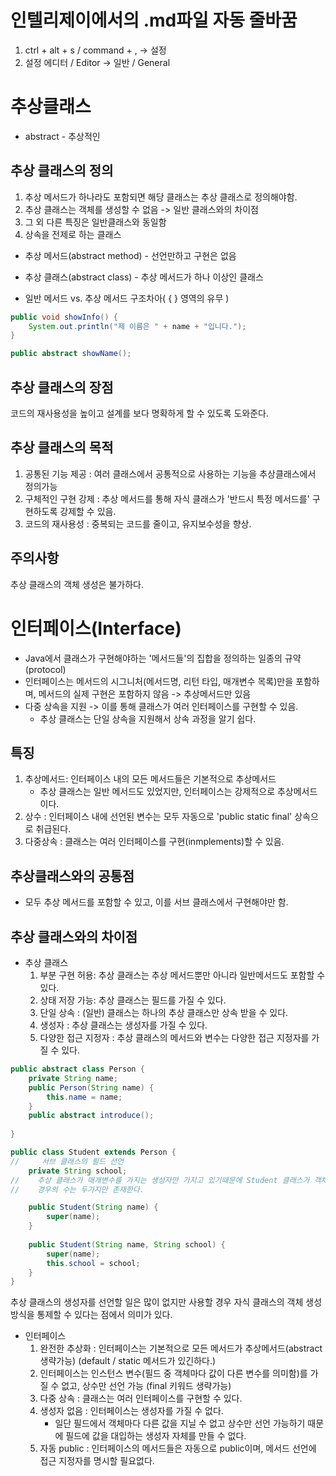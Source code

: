 # 인텔리제이에서의 .md파일 자동 줄바꿈
1. ctrl + alt + s / command + , -> 설정
2. 설정 에디터 / Editor -> 일반 / General

# 추상클래스
- abstract - 추상적인
## 추상 클래스의 정의
1. 추상 메서드가 하나라도 포함되면 해당 클래스는 추상 클래스로 정의해야함.
2. 추상 클래스는 객체를 생성할 수 없음 -> 일반 클래스와의 차이점
3. 그 외 다른 특징은 일반클래스와 동일함
4. 상속을 전제로 하는 클래스

- 추상 메서드(abstract method) - 선언만하고 구현은 없음
- 추상 클래스(abstract class) - 추상 메서드가 하나 이상인 클래스

- 일반 메서드 vs. 추상 메서드 구조차아( { } 영역의 유무 )
```java
public void showInfo() {
    System.out.println("제 이름은 " + name + "입니다.");
}

public abstract showName();
```
## 추상 클래스의 장점
코드의 재사용성을 높이고 설계를 보다 명확하게 할 수 있도록 도와준다.

## 추상 클래스의 목적
1. 공통된 기능 제공 : 여러 클래스에서 공통적으로 사용하는 기능을 추상클래스에서 정의가능
2. 구체적인 구현 강제 : 추상 메서드를 통해 자식 클래스가 '반드시 특정 메서드를' 구현하도록 강제할 수 있음.
3. 코드의 재사용성 : 중복되는 코드를 줄이고, 유지보수성을 향상.

## 주의사항
추상 클래스의 객체 생성은 불가하다.

# 인터페이스(Interface)
- Java에서 클래스가 구현해야하는 '메서드들'의 집합을 정의하는 일종의 규약(protocol)
- 인터페이스는 메서드의 시그니처(메서드명, 리턴 타입, 매개변수 목록)만을 포함하며, 메서드의 실제 구현은 포함하지 않음 -> 추상메서드만 있음
- 다중 상속을 지원 -> 이를 통해 클래스가 여러 인터페이스를 구현할 수 있음.
  - 추상 클래스는 단일 상속을 지원해서 상속 과정을 알기 쉽다. 

## 특징
1. 추상메서드: 인터페이스 내의 모든 메서드들은 기본적으로 추상메서드
    - 추상 클래스는 일반 메서드도 있었지만, 인터페이스는 강제적으로 추상메서드이다.
2. 상수 : 인터페이스 내에 선언된 변수는 모두 자동으로 'public static final' 상속으로 취급된다.
3. 다중상속 : 클래스는 여러 인터페이스를 구현(inmplements)할 수 있음.

## 추상클래스와의 공통점
- 모두 추상 메서드를 포함할 수 있고, 이를 서브 클래스에서 구현해야만 함.
## 추상 클래스와의 차이점
- 추상 클래스
    1. 부분 구현 허용: 추상 클래스는 추상 메서드뿐만 아니라 일반메서드도 포함할 수 있다.
    2. 상태 저장 가능: 추상 클래스는 필드를 가질 수 있다.
    3. 단일 상속 : (일반) 클래스는 하나의 추상 클래스만 상속 받을 수 있다.
    4. 생성자 : 추상 클래스는 생성자를 가질 수 있다.
    5. 다양한 접근 지정자 : 추상 클래스의 메서드와 변수는 다양한 접근 지정자를 가질 수 있다.
```java
public abstract class Person {
    private String name;
    public Person(String name) {
        this.name = name;
    }
    public abstract introduce();
    
}

public class Student extends Person {
//     서브 클래스의 필드 선언
    private String school;
//    추상 클래스가 매개변수를 가지는 생성자만 가지고 있기때문에 Student 클래스가 객체를 생성할 수 있는
//    경우의 수는 두가지만 존재한다.

    public Student(String name) {
        super(name);
    }
    
    public Student(String name, String school) {
        super(name);
        this.school = school;
    }
}

```
추상 클래스의 생성자를 선언할 일은 많이 없지만 사용할 경우 자식 클래스의 객체 생성방식을 통제할 수 있다는 점에서 
의미가 있다.

    

- 인터페이스
    1. 완전한 추상화 : 인터페이스는 기본적으로 모든 메서드가 추상메서드(abstract 생략가능) (default / static 메서드가 있긴하다.)
    2. 인터페이스는 인스턴스 변수(필드 중 객체마다 값이 다른 변수를 의미함)를 가질 수 없고, 상수만 선언 가능 (final 키워드 생략가능)
    3. 다중 상속 : 클래스는 여러 인터페이스를 구현할 수 있다.
    4. 생성자 없음 : 인터페이스는 생성자를 가질 수 없다.
        - 일단 필드에서 객체마다 다른 값을 지닐 수 없고 상수만 선언 가능하기 때문에 필드에 값을 대입하는 생성자 자체를 만들 수 없다.
    5. 자동 public : 인터페이스의 메서드들은 자동으로 public이며, 메서드 선언에 접근 지정자를 명시할 필요없다.